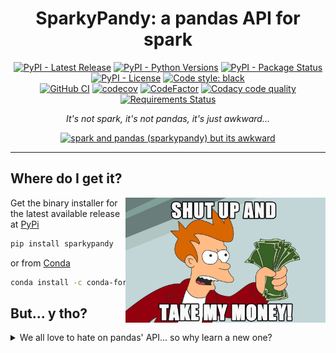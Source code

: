<h1 id="sparkypandy" align="center">
    SparkyPandy: a pandas API for spark
</h1>

<p align="center">
  <!-- TODO: https://bestpractices.coreinfrastructure.org/en -->
  <!-- TODO: https://www.gitpod.io/docs/getting-started -->
  <a href="https://pypi.org/project/sparkypandy/"><img src="https://img.shields.io/pypi/v/sparkypandy" alt="PyPI - Latest Release"></a>
  <a href="https://github.com/tpvasconcelos/sparkypandy/"><img src="https://img.shields.io/pypi/pyversions/sparkypandy" alt="PyPI - Python Versions"></a>
  <a href="https://pypi.org/project/sparkypandy/"><img src="https://img.shields.io/pypi/status/sparkypandy.svg" alt="PyPI - Package Status"></a>
  <a href="https://github.com/tpvasconcelos/sparkypandy/blob/master/LICENSE"><img src="https://img.shields.io/pypi/l/sparkypandy" alt="PyPI - License"></a>
  <a href="https://github.com/psf/black"><img src="https://img.shields.io/badge/code%20style-black-000000.svg" alt="Code style: black"></a>
  <br>
  <a href="https://github.com/tpvasconcelos/sparkypandy/actions/workflows/ci.yaml/"><img src="https://github.com/tpvasconcelos/sparkypandy/actions/workflows/ci.yaml/badge.svg" alt="GitHub CI"></a>
  <a href="https://codecov.io/gh/tpvasconcelos/sparkypandy"><img src="https://codecov.io/gh/tpvasconcelos/sparkypandy/branch/master/graph/badge.svg" alt="codecov"></a>
  <a href="https://www.codefactor.io/repository/github/tpvasconcelos/sparkypandy"><img src="https://www.codefactor.io/repository/github/tpvasconcelos/sparkypandy/badge" alt="CodeFactor"></a>
  <a href="https://www.codacy.com/gh/tpvasconcelos/sparkypandy/dashboard?utm_source=github.com&amp;utm_medium=referral&amp;utm_content=tpvasconcelos/sparkypandy&amp;utm_campaign=Badge_Grade"><img src="https://app.codacy.com/project/badge/Grade/24e94a244a504de8a345b70f41c34445" alt="Codacy code quality"></a>
  <a href="https://requires.io/github/tpvasconcelos/sparkypandy/requirements/?branch=master"><img src="https://requires.io/github/tpvasconcelos/sparkypandy/requirements.svg?branch=master" alt="Requirements Status" /></a>
</p>

<p align="center"><i>It&#39;s not spark, it&#39;s not pandas, it&#39;s just awkward...</i></p>

<p align="center">
    <a href="https://www.youtube.com/watch?v=600hEP82eVo" target="_blank">
        <img src="https://img.youtube.com/vi/600hEP82eVo/0.jpg" width="320" height="240" alt="spark and pandas (sparkypandy) but its awkward" />
    </a>
</p>

---

## Where do I get it?

<img src="assets/images/satmm.jpeg" alt="shut up" width="320" height="200" align="right">

Get the binary installer for the latest available release at [PyPi](https://pypi.org/project/sparkypandy/)

```bash
pip install sparkypandy
```

or from [Conda](https://anaconda.org/conda-forge/sparkypandy)

```bash
conda install -c conda-forge sparkypandy
```

## But... y tho?

<details>
  <summary>We all love to hate on pandas' API... so why learn a new one?</summary>
  <br>
  <img src="assets/images/pandas_api.jpeg" alt="pandas API" width="400" height="400">
</details>
